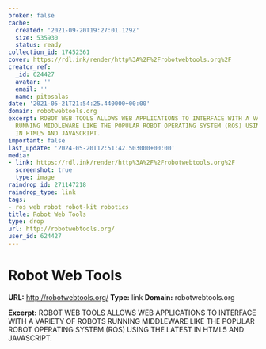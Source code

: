 ```yaml
---
broken: false
cache:
  created: '2021-09-20T19:27:01.129Z'
  size: 535930
  status: ready
collection_id: 17452361
cover: https://rdl.ink/render/http%3A%2F%2Frobotwebtools.org%2F
creator_ref:
  _id: 624427
  avatar: ''
  email: ''
  name: pitosalas
date: '2021-05-21T21:54:25.440000+00:00'
domain: robotwebtools.org
excerpt: ROBOT WEB TOOLS ALLOWS WEB APPLICATIONS TO INTERFACE WITH A VARIETY OF ROBOTS
  RUNNING MIDDLEWARE LIKE THE POPULAR ROBOT OPERATING SYSTEM (ROS) USING THE LATEST
  IN HTML5 AND JAVASCRIPT.
important: false
last_update: '2024-05-20T12:51:42.503000+00:00'
media:
- link: https://rdl.ink/render/http%3A%2F%2Frobotwebtools.org%2F
  screenshot: true
  type: image
raindrop_id: 271147218
raindrop_type: link
tags:
- ros web robot robot-kit robotics
title: Robot Web Tools
type: drop
url: http://robotwebtools.org/
user_id: 624427
---
```


# Robot Web Tools

**URL:** http://robotwebtools.org/
**Type:** link
**Domain:** robotwebtools.org

**Excerpt:** ROBOT WEB TOOLS ALLOWS WEB APPLICATIONS TO INTERFACE WITH A VARIETY OF ROBOTS RUNNING MIDDLEWARE LIKE THE POPULAR ROBOT OPERATING SYSTEM (ROS) USING THE LATEST IN HTML5 AND JAVASCRIPT.
